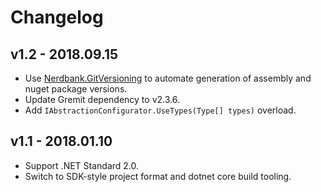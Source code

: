 # Changelog

## v1.2 - 2018.09.15
- Use [Nerdbank.GitVersioning](https://github.com/AArnott/Nerdbank.GitVersioning) to automate generation of assembly 
  and nuget package versions.
- Update Gremit dependency to v2.3.6.
- Add `IAbstractionConfigurator.UseTypes(Type[] types)` overload.

## v1.1 - 2018.01.10
- Support .NET Standard 2.0.
- Switch to SDK-style project format and dotnet core build tooling.
